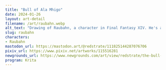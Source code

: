 ```yaml
---
title: "Bull of Ala Mhigo"
date: 2024-01-26
layout: art-detail
filename: /art/raubahn.webp
alt_text: "Drawing of Raubahn, a character in Final Fantasy XIV. He's a dark skinned man who is taller than he looks, just not visible in this picture. He is wearing simple robes, wrappings and other tidbits but he notably has a horned armguard on his left side. He's draping a dark robe over his left shoulder, which is missing an arm. He has his muted hair tied back. He looks silently to his left."
slug: raubahn
characters:
- Raubahn
mastodon_url: https://mastodon.art/@redstrate/111825144287076706
pixiv_url: https://www.pixiv.net/artworks/115516281
newgrounds_url: https://www.newgrounds.com/art/view/redstrate/the-bull-of-ala-mhigo
program: Krita
---
```


